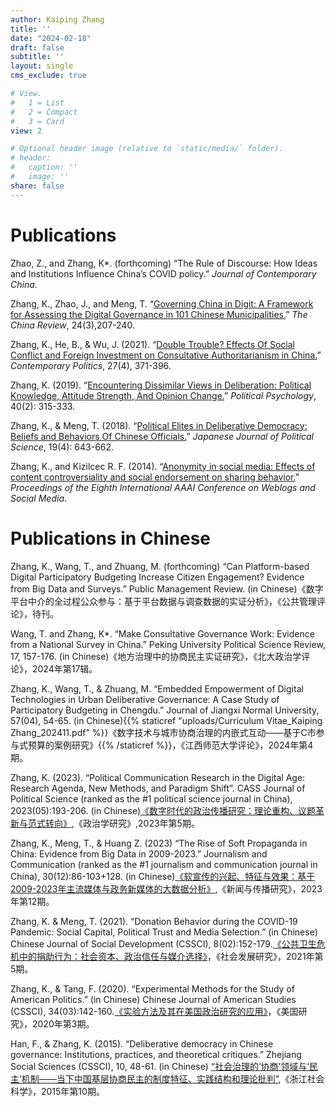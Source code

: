 ```yaml
---
author: Kaiping Zhang
title: ''
date: "2024-02-18"
draft: false
subtitle: ''
layout: single
cms_exclude: true

# View.
#   1 = List
#   2 = Compact
#   3 = Card
view: 2

# Optional header image (relative to `static/media/` folder).
# header:
#   caption: ''
#   image: ''
share: false
---
```

# Publications
Zhao, Z., and Zhang, K*. (forthcoming) “The Rule of Discourse: How Ideas and Institutions Influence China’s COVID policy.” *Journal of Contemporary China*.

Zhang, K., Zhao, J., and Meng, T. “[Governing China in Digit: A Framework for Assessing the Digital Governance in 101 Chinese Municipalities.](https://www.jstor.org/stable/48788934)” *The China Review*, 24(3),207-240. 

Zhang, K., He, B., & Wu, J. (2021). “[Double Trouble? Effects Of Social Conflict and Foreign Investment on Consultative Authoritarianism in China.](https://www.tandfonline.com/doi/full/10.1080/13569775.2021.1884376)” *Contemporary Politics*, 27(4), 371-396.

Zhang, K. (2019). “[Encountering Dissimilar Views in Deliberation: Political Knowledge, Attitude Strength, And Opinion Change.](https://onlinelibrary.wiley.com/doi/10.1111/pops.12514)” *Political Psychology*, 40(2): 315-333.

Zhang, K., & Meng, T. (2018). “[Political Elites in Deliberative Democracy: Beliefs and Behaviors Of Chinese Officials.](https://www.cambridge.org/core/journals/japanese-journal-of-political-science/article/abs/political-elites-in-deliberative-democracy-beliefs-and-behaviors-of-chinese-officials/102C607DF5E46D6536AEF515228130E4)” *Japanese Journal of Political Science*, 19(4): 643-662.

Zhang, K., and Kizilcec R. F. (2014). “[Anonymity in social media: Effects of content controversiality and social endorsement on sharing behavior.](https://ojs.aaai.org/index.php/ICWSM/article/view/14573)” *Proceedings of the Eighth International AAAI Conference on Weblogs and Social Media*. 

# Publications in Chinese
Zhang, K., Wang, T., and Zhuang, M. (forthcoming) “Can Platform-based Digital Participatory Budgeting Increase Citizen Engagement? Evidence from Big Data and Surveys.” Public Management Review. (in Chinese)《数字平台中介的全过程公众参与：基于平台数据与调查数据的实证分析》，《公共管理评论》，待刊。

Wang, T. and Zhang, K*. “Make Consultative Governance Work: Evidence from a National Survey in China.” Peking University Political Science Review, 17, 157-176. (in Chinese)《地方治理中的协商民主实证研究》，《北大政治学评论》，2024年第17辑。

Zhang, K., Wang, T., & Zhuang, M. “Embedded Empowerment of Digital Technologies in Urban Deliberative Governance: A Case Study of Participatory Budgeting in Chengdu.” Journal of Jiangxi Normal University, 57(04), 54-65. (in Chinese){{% staticref "uploads/Curriculum Vitae_Kaiping Zhang_202411.pdf" %}}《数字技术与城市协商治理的内嵌式互动——基于C市参与式预算的案例研究》{{% /staticref %}}，《江西师范大学评论》，2024年第4期。

Zhang, K. (2023). “Political Communication Research in the Digital Age: Research Agenda, New Methods, and Paradigm Shift”. CASS Journal of Political Science (ranked as the #1 political science journal in China), 2023(05):193-206. (in Chinese)[《数字时代的政治传播研究：理论重构、议题革新与范式转向》](https://www.cnki.net/KCMS/detail/detail.aspx?dbcode=CJFD&dbname=CJFDLAST2023&filename=POLI202305015&uniplatform=OVERSEA&v=rA_XkQqnoptYUgEz_bc3gTz1J7bqkLBEw5ucOGMh2oM_8vvKp66FlbsxumSW6ugn),《政治学研究》,2023年第5期。

Zhang, K., Meng, T., & Huang Z. (2023) “The Rise of Soft Propaganda in China: Evidence from Big Data in 2009-2023.” Journalism and Communication (ranked as the #1 journalism and communication journal in China), 30(12):86-103+128. (in Chinese)[《软宣传的兴起、特征与效果：基于2009-2023年主流媒体与政务新媒体的大数据分析》](https://www.cnki.net/KCMS/detail/detail.aspx?dbcode=CJFD&dbname=CJFDAUTO&filename=YANJ202312006&uniplatform=OVERSEA&v=0XKVte6vceRXV-R_JBVOEQF_xpcjAD--BXFpfuo5NIGeJvllTdgbCzsc3L3Jdq5i),《新闻与传播研究》，2023年第12期。

Zhang, K. & Meng, T. (2021). “Donation Behavior during the COVID-19 Pandemic: Social Capital, Political Trust and Media Selection.” (in Chinese) Chinese Journal of Social Development (CSSCI), 8(02):152-179.[《公共卫生危机中的捐助行为：社会资本、政治信任与媒介选择》](https://www.dps.tsinghua.edu.cn/info/1114/2369.htm)，《社会发展研究》，2021年第5期。

Zhang, K., & Tang, F. (2020). “Experimental Methods for the Study of American Politics.” (in Chinese) Chinese Journal of American Studies (CSSCI), 34(03):142-160.[《实验方法及其在美国政治研究的应用》](https://www.cnki.net/KCMS/detail/detail.aspx?dbcode=CJFD&dbname=CJFDLAST2020&filename=MGYJ202003009&uniplatform=OVERSEA&v=JF7XMrJaucde02Azis4svsYGEE8zleifepPIwPgeNM3VHYh3rpojyI6gBREKSDO4)，《美国研究》，2020年第3期。

Han, F., & Zhang, K. (2015). “Deliberative democracy in Chinese governance: Institutions, practices, and theoretical critiques.” Zhejiang Social Sciences (CSSCI), 10, 48-61. (in Chinese) [“社会治理的‘协商’领域与‘民主’机制——当下中国基层协商民主的制度特征、实践结构和理论批判”](https://www.cnki.net/KCMS/detail/detail.aspx?dbcode=CJFD&dbname=CJFDLAST2015&filename=ZJSH201510007&uniplatform=OVERSEA&v=tUT5pvei9UMiMVK73Gqy3CrpU-QVhybGEPdc8XeRit9sQVcvoWEJ15CafK0lSvqt),《浙江社会科学》，2015年第10期。

